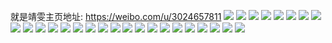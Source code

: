 就是靖雯主页地址: https://weibo.com/u/3024657811 
![](https://wx4.sinaimg.cn/mw2000/b4489d93ly1h9jxehcqpdj20u0140tgq.jpg) 
![](https://wx4.sinaimg.cn/mw2000/b4489d93ly1h9jxeh1019j20u0140wn1.jpg) 
![](https://wx4.sinaimg.cn/mw2000/b4489d93ly1h9f5np9p5zj20u0140alf.jpg) 
![](https://wx4.sinaimg.cn/mw2000/b4489d93ly1h92fwvo0huj20u01dbgt6.jpg) 
![](https://wx4.sinaimg.cn/mw2000/b4489d93ly1h92fwv1jgxj20u0140aiv.jpg) 
![](https://wx4.sinaimg.cn/mw2000/b4489d93ly1h92fww69sjj20u0140gtc.jpg) 
![](https://wx4.sinaimg.cn/mw2000/b4489d93ly1h8wpe2qbxrj22802yo000.jpg) 
![](https://wx4.sinaimg.cn/mw2000/b4489d93ly1h8wpe7kvrcj22802yox6r.jpg) 
![](https://wx4.sinaimg.cn/mw2000/b4489d93ly1h8wpeie44yj22802yonpf.jpg) 
![](https://wx4.sinaimg.cn/mw2000/b4489d93ly1h8wped6ii0j22802yob2b.jpg) 
![](https://wx4.sinaimg.cn/mw2000/b4489d93ly1h8suyoihuxj21401hcnoj.jpg) 
![](https://wx4.sinaimg.cn/mw2000/b4489d93ly1h8suyk2n6qj231i210e81.jpg) 
![](https://wx4.sinaimg.cn/mw2000/b4489d93ly1h8mfo2qihij20na12ttdm.jpg) 
![](https://wx4.sinaimg.cn/mw2000/b4489d93ly1h8mfo3cciuj20nu10odkc.jpg) 
![](https://wx4.sinaimg.cn/mw2000/b4489d93ly1h8mfo28jsyj20u0140q9d.jpg) 
![](https://wx4.sinaimg.cn/mw2000/b4489d93ly1h8gj6edixjj20u0140ahv.jpg) 
![](https://wx4.sinaimg.cn/mw2000/b4489d93ly1h758pxrleej20u01400ug.jpg) 
![](https://wx4.sinaimg.cn/mw2000/b4489d93ly1h6zc03h8btj22802yo7wh.jpg) 
![](https://wx4.sinaimg.cn/mw2000/b4489d93ly1h6zc0dy8k9j22802yoe6s.jpg) 
![](https://wx4.sinaimg.cn/mw2000/b4489d93ly1h6zbzw3apjj22802yo1kx.jpg) 
![](https://wx4.sinaimg.cn/mw2000/b4489d93ly1h6s6f3xn98j20u0140k0g.jpg) 
![](https://wx4.sinaimg.cn/mw2000/b4489d93ly1h6s6f3jnsej20u0152tgf.jpg) 
![](https://wx4.sinaimg.cn/mw2000/b4489d93ly1h6lhn8jj6hj21410u00xy.jpg) 
![](https://wx4.sinaimg.cn/mw2000/b4489d93ly1h69uhqzgy1j20u0141do1.jpg) 
![](https://wx4.sinaimg.cn/mw2000/b4489d93ly1h5mh5n72nmj20u0140n6v.jpg) 
![](https://wx4.sinaimg.cn/mw2000/b4489d93ly1h4xgfoprn0j20u0140wkd.jpg) 
![](https://wx4.sinaimg.cn/mw2000/b4489d93ly1h4xgfo32ywj20u01407b2.jpg) 
